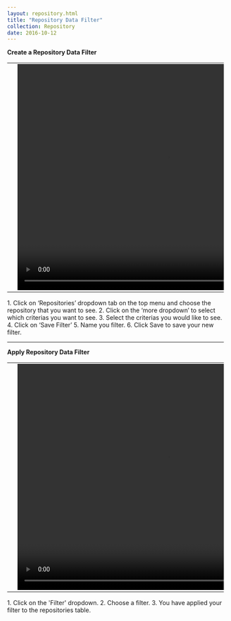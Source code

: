 ```yaml
---
layout: repository.html
title: "Repository Data Filter"
collection: Repository
date: 2016-10-12
---
```

**Create a Repository Data Filter**

<table>
<tr>
<td width="50px"></td>
<td width="700px">
<video width="700" height="525" controls>
	<source src="/assets/video/Repo/Creating_Repo_Data_Filter.mp4" type="video/mp4">
	Your browser does not support the video tag.
</video>
</td>
<td width="50px"></td>
</tr>
</table>
1.	Click on ‘Repositories’ dropdown tab on the top menu and choose the repository that you want to see.
2.	Click on the ‘more dropdown’ to select which criterias you want to see.
3.	Select the criterias you would like to see.
4.	Click on ‘Save Filter’
5.  Name you filter.
6.  Click Save to save your new filter.

---
**Apply Repository Data Filter**

<table>
<tr>
<td width="50px"></td>
<td width="700px">
<video width="700" height="525" controls>
	<source src="/assets/video/Repo/How_to_apply_data_filter.mp4" type="video/mp4">
	Your browser does not support the video tag.
</video>
</td>
<td width="50px"></td>
</tr>
</table>
1. Click on the 'Filter' dropdown.
2. Choose a filter.
3. You have applied your filter to the repositories table.
